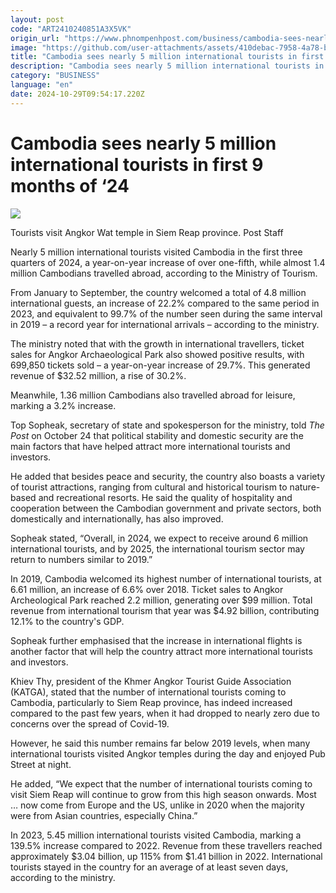 ```yaml
---
layout: post
code: "ART2410240851A3X5VK"
origin_url: "https://www.phnompenhpost.com/business/cambodia-sees-nearly-5-million-international-tourists-in-first-9-months-of-24"
image: "https://github.com/user-attachments/assets/410debac-7958-4a78-bf7d-dfd616fbd36f"
title: "Cambodia sees nearly 5 million international tourists in first 9 months of ‘24"
description: "​​Cambodia sees nearly 5 million international tourists in first 9 months of ‘24​"
category: "BUSINESS"
language: "en"
date: 2024-10-29T09:54:17.220Z
---
```


# Cambodia sees nearly 5 million international tourists in first 9 months of ‘24

![](https://github.com/user-attachments/assets/ca8c16ff-ff5f-472d-b6d9-3bffe155dace)

Tourists visit Angkor Wat temple in Siem Reap province. Post Staff

Nearly 5 million international tourists visited Cambodia in the first three quarters of 2024, a year-on-year increase of over one-fifth, while almost 1.4 million Cambodians travelled abroad, according to the Ministry of Tourism.

From January to September, the country welcomed a total of 4.8 million international guests, an increase of 22.2% compared to the same period in 2023, and equivalent to 99.7% of the number seen during the same interval in 2019 – a record year for international arrivals – according to the ministry. 

The ministry noted that with the growth in international travellers, ticket sales for Angkor Archaeological Park also showed positive results, with 699,850 tickets sold – a year-on-year increase of 29.7%. This generated revenue of $32.52 million, a rise of 30.2%.

Meanwhile, 1.36 million Cambodians also travelled abroad for leisure, marking a 3.2% increase.

Top Sopheak, secretary of state and spokesperson for the ministry, told _The Post_ on October 24 that political stability and domestic security are the main factors that have helped attract more international tourists and investors.

He added that besides peace and security, the country also boasts a variety of tourist attractions, ranging from cultural and historical tourism to nature-based and recreational resorts. He said the quality of hospitality and cooperation between the Cambodian government and private sectors, both domestically and internationally, has also improved.

Sopheak stated, “Overall, in 2024, we expect to receive around 6 million international tourists, and by 2025, the international tourism sector may return to numbers similar to 2019.”

In 2019, Cambodia welcomed its highest number of international tourists, at 6.61 million, an increase of 6.6% over 2018. Ticket sales to Angkor Archeological Park reached 2.2 million, generating over $99 million. Total revenue from international tourism that year was $4.92 billion, contributing 12.1% to the country's GDP.

Sopheak further emphasised that the increase in international flights is another factor that will help the country attract more international tourists and investors.

Khiev Thy, president of the Khmer Angkor Tourist Guide Association (KATGA), stated that the number of international tourists coming to Cambodia, particularly to Siem Reap province, has indeed increased compared to the past few years, when it had dropped to nearly zero due to concerns over the spread of Covid-19. 

However, he said this number remains far below 2019 levels, when many international tourists visited Angkor temples during the day and enjoyed Pub Street at night.

He added, “We expect that the number of international tourists coming to visit Siem Reap will continue to grow from this high season onwards. Most … now come from Europe and the US, unlike in 2020 when the majority were from Asian countries, especially China.”

In 2023, 5.45 million international tourists visited Cambodia, marking a 139.5% increase compared to 2022. Revenue from these travellers reached approximately $3.04 billion, up 115% from $1.41 billion in 2022. International tourists stayed in the country for an average of at least seven days, according to the ministry.